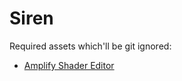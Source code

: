 # Siren

Required assets which'll be git ignored:

-   [Amplify Shader Editor](https://assetstore.unity.com/packages/tools/visual-scripting/amplify-shader-editor-68570)
